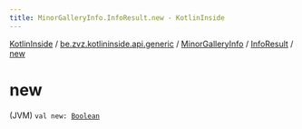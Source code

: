 ```yaml
---
title: MinorGalleryInfo.InfoResult.new - KotlinInside
---
```


[KotlinInside](../../../index.html) / [be.zvz.kotlininside.api.generic](../../index.html) / [MinorGalleryInfo](../index.html) / [InfoResult](index.html) / [new](./new.html)

# new

(JVM) `val new: `[`Boolean`](https://kotlinlang.org/api/latest/jvm/stdlib/kotlin/-boolean/index.html)